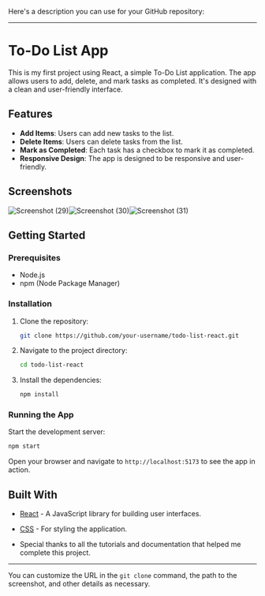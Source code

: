 Here's a description you can use for your GitHub repository:

---

# To-Do List App

This is my first project using React, a simple To-Do List application. The app allows users to add, delete, and mark tasks as completed. It's designed with a clean and user-friendly interface.

## Features

- **Add Items**: Users can add new tasks to the list.
- **Delete Items**: Users can delete tasks from the list.
- **Mark as Completed**: Each task has a checkbox to mark it as completed.
- **Responsive Design**: The app is designed to be responsive and user-friendly.

## Screenshots

![Screenshot (29)](https://github.com/user-attachments/assets/f8fd9f68-aad0-49e8-914e-7c5bacba9fe1)![Screenshot (30)](https://github.com/user-attachments/assets/d469848c-7d16-402d-b1f0-24298979f026)![Screenshot (31)](https://github.com/user-attachments/assets/c0de9acd-d1e4-46f6-9c44-33a91933dc2d)




## Getting Started

### Prerequisites

- Node.js
- npm (Node Package Manager)

### Installation

1. Clone the repository:
   ```bash
   git clone https://github.com/your-username/todo-list-react.git
   ```
2. Navigate to the project directory:
   ```bash
   cd todo-list-react
   ```
3. Install the dependencies:
   ```bash
   npm install
   ```

### Running the App

Start the development server:
```bash
npm start
```
Open your browser and navigate to `http://localhost:5173` to see the app in action.

## Built With

- [React](https://reactjs.org/) - A JavaScript library for building user interfaces.
- [CSS](https://developer.mozilla.org/en-US/docs/Web/CSS) - For styling the application.

- Special thanks to all the tutorials and documentation that helped me complete this project.

---

You can customize the URL in the `git clone` command, the path to the screenshot, and other details as necessary.
